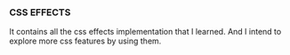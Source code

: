### CSS EFFECTS
It contains all the css effects implementation that I learned. And I intend to explore more css features by using them.